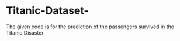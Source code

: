 # Titanic-Dataset-
The given code is for the prediction of the passengers survived in the Titanic Disaster  
